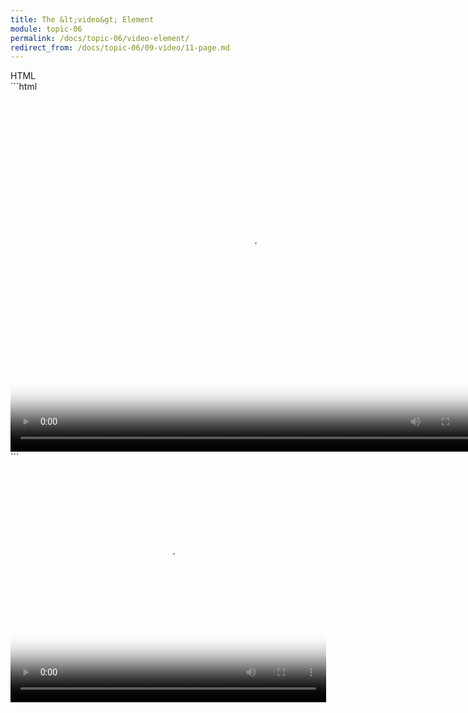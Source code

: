 ```yaml
---
title: The &lt;video&gt; Element
module: topic-06
permalink: /docs/topic-06/video-element/
redirect_from: /docs/topic-06/09-video/11-page.md
---
```


<div class="divider-heading"></div>

<div id="code-heading">HTML</div>
```html
<video poster="./images/duckett-puppy-poster.png" width="768" height="576" preload controls loop>
  <source src="./media/ducket-puppy.mp4" type='video/mp4;codecs="avc1.42E01E, mp4a.40.2"' />
  <source src="./media/duckett-puppy.webm" type='video/webm;codecs="vp8, vorbis"' />
  <p>A video of a puppy playing in the snow.</p>
  <p>Sorry, your browser doesn't support embedded videos, but don't worry, you can <a href="./media/duckett-puppy.webm">download it</a> and watch it with your favorite video player!</p>
</video>
```


<div class="codepen-embed" style="text-align: center;">
	<video poster="../img/duckett-puppy-poster.png" width="505" height="384" preload controls>
		<source src="../media/duckett-puppy.mp4" type='video/mp4;codecs="avc1.42E01E, mp4a.40.2"' />
		<source src="../media/duckett-puppy.webm" type='video/webm;codecs="vp8, vorbis"' />
		<p>A video of a puppy playing in the snow.</p>
		<p>Sorry, your browser doesn't support embedded videos, but don't worry, you can <a href="../media/duckett-puppy.webm">download it</a> and watch it with your favorite video player!</p>
	</video>
</div>
